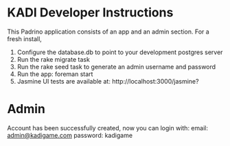 KADI Developer Instructions
===========================
This Padrino application consists of an app and an admin section. For a fresh install,
 1. Configure the database.db to point to your development postgres server
 2. Run the rake migrate task
 3. Run the rake seed task to generate an admin username and password
 4. Run the app: foreman start
 5. Jasmine UI tests are available at: http://localhost:3000/jasmine?


Admin
=====
Account has been successfully created, now you can login with:
   email: admin@kadigame.com
   password: kadigame
